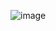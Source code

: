 ![image](https://github.com/Gavin991/DirectX12CodeSamples/blob/master/DirectX12CodeSamplesSolution/DirectX12UWPCube/DirectX12UWPCube.png)
